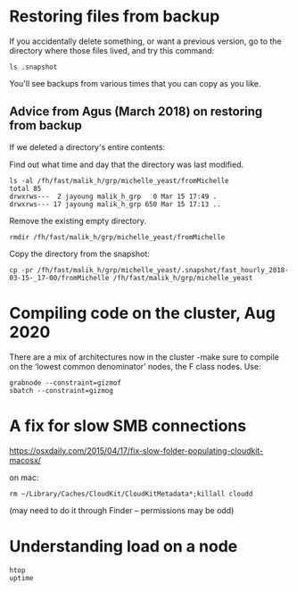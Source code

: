 # Restoring files from backup

If you accidentally delete something, or want a previous version, go to the directory where those files lived, and try this command:
```
ls .snapshot
```
You'll see backups from various times that you can copy as you like. 

## Advice from Agus (March 2018) on restoring from backup

If we deleted a directory's entire contents:

Find out what time and day that the directory was last modified.
```
ls -al /fh/fast/malik_h/grp/michelle_yeast/fromMichelle
total 85
drwxrws---  2 jayoung malik_h_grp   0 Mar 15 17:49 .
drwxrws--- 17 jayoung malik_h_grp 650 Mar 15 17:13 ..
```
Remove the existing empty directory.
```
rmdir /fh/fast/malik_h/grp/michelle_yeast/fromMichelle
```
Copy the directory from the snapshot:
```
cp -pr /fh/fast/malik_h/grp/michelle_yeast/.snapshot/fast_hourly_2018-03-15-_17-00/fromMichelle /fh/fast/malik_h/grp/michelle_yeast
```

# Compiling code on the cluster, Aug 2020

There are a mix of architectures now in the cluster -make sure to compile on the ‘lowest common denominator’ nodes, the F class nodes. Use:
```
grabnode --constraint=gizmof 
sbatch --constraint=gizmog 
```

# A fix for slow SMB connections

https://osxdaily.com/2015/04/17/fix-slow-folder-populating-cloudkit-macosx/

on mac:  
```
rm ~/Library/Caches/CloudKit/CloudKitMetadata*;killall cloudd
```
   (may need to do it through Finder – permissions may be odd)

# Understanding load on a node
`htop`   
`uptime`

